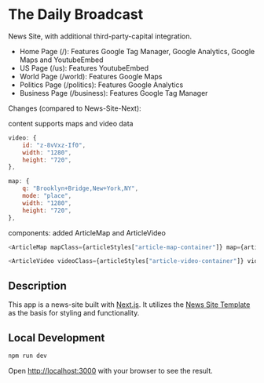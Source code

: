 # The Daily Broadcast

News Site, with additional third-party-capital integration.

- Home Page (/): Features Google Tag Manager, Google Analytics, Google Maps and YoutubeEmbed
- US Page (/us): Features YoutubeEmbed
- World Page (/world): Features Google Maps
- Politics Page (/politics): Features Google Analytics
- Business Page (/business): Features Google Tag Manager

Changes (compared to News-Site-Next):

content supports maps and video data

```JavaScript
video: {
    id: "z-8vVxz-If0",
    width: "1280",
    height: "720",
},
```

```JavaScript
map: {
    q: "Brooklyn+Bridge,New+York,NY",
    mode: "place",
    width: "1280",
    height: "720",
},
```

components: added ArticleMap and ArticleVideo

```JavaScript
<ArticleMap mapClass={articleStyles["article-map-container"]} map={article.map} meta={article.meta} />
```

```JavaScript
<ArticleVideo videoClass={articleStyles["article-video-container"]} video={article.video} meta={article.meta} />
```


## Description

This app is a news-site built with [Next.js](https://nextjs.org/). It utilizes the [News Site Template](https://github.com/flashdesignory/news-site-template) as the basis for styling and functionality.

## Local Development

```bash
npm run dev
```

Open [http://localhost:3000](http://localhost:3000) with your browser to see the result.